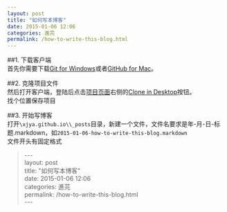 ```yaml
---
layout: post
title: "如何写本博客"
date: 2015-01-06 12:06
categories: 進芫
permalink: /how-to-write-this-blog.html
---
```


##1. 下载客户端  
首先你需要下载[Git for Windows](https://windows.github.com/)或者[GitHub for Mac](https://mac.github.com/)。  

##2. 克隆项目文件  
然后打开客户端，登陆后点击[项目页面](https://github.com/xjya/xjya.github.io)右侧的[Clone in Desktop](github-windows://openRepo/https://github.com/xjya/xjya.github.io)按钮。  
找个位置保存项目  

##3. 开始写博客  
打开`\xjya.github.io\\_posts`目录，新建一个文件，文件名要求是年-月-日-标题.markdown，如`2015-01-06-how-to-write-this-blog.markdown`  
文件开头有固定格式  

>\-\-\-  
layout: post  
title: "如何写本博客"  
date: 2015-01-06 12:06  
categories: 進芫  
permalink: /how-to-write-this-blog.html  
\-\-\-  



